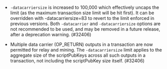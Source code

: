 - `-datacarriersize` is increased to 100,000 which effectively uncaps the limit (as the maximum transaction size limit will be hit first). It can be overridden with -datacarriersize=83 to revert to the limit enforced in previous versions. Both `-datacarrier` and `-datacarriersize` options are not recommended to be used, and may be removed in a future release, after a deprecation warning. (#32406)

- Multiple data carrier (OP_RETURN) outputs in a transaction are now permitted for relay and mining. The `-datacarriersize` limit applies to the aggregate size of the scriptPubKeys across all such outputs in a transaction, not including the scriptPubKey size itself. (#32406)
